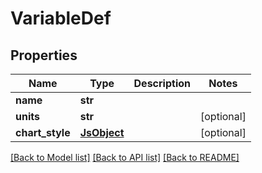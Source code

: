 # VariableDef

## Properties
Name | Type | Description | Notes
------------ | ------------- | ------------- | -------------
**name** | **str** |  | 
**units** | **str** |  | [optional] 
**chart_style** | [**JsObject**](JsObject.md) |  | [optional] 

[[Back to Model list]](../README.md#documentation-for-models) [[Back to API list]](../README.md#documentation-for-api-endpoints) [[Back to README]](../README.md)


